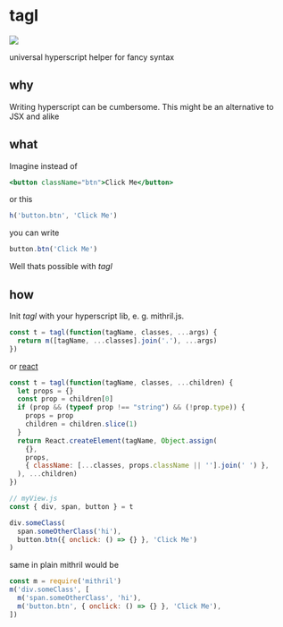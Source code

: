 # tagl

![](http://img.badgesize.io/StephanHoyer/tagl/master/index.js.svg?compression=gzip)

universal hyperscript helper for fancy syntax

## why

Writing hyperscript can be cumbersome. This might be an alternative to JSX and alike

## what

Imagine instead of

```jsx
<button className="btn">Click Me</button>
```

or this

```js
h('button.btn', 'Click Me')
```

you can write

```js
button.btn('Click Me')
```

Well thats possible with _tagl_

## how
Init *tagl* with your hyperscript lib, e. g. mithril.js.
```js
const t = tagl(function(tagName, classes, ...args) {
  return m([tagName, ...classes].join('.'), ...args)
})
```

or [react](https://flems.io/#0=N4IgzgpgNhDGAuEAmIBcJ4EMDmUC0AThJggHQBWYIANCAGYCWMVqA2qAHaYC2EaIpABbxuUGiFgB7Dohn8APEgYA3AAQMkAXgA6ITAAd9ugHzyA9EuXGQAX2qcefdFlwUqtKTIhz0dAK4cCAzSqhySkvoAFACUqsA22hyJ-oHwwRyqLlCRgrHAiaqqRPB+BBkcEADuqgAKBJIAHgCekQWFcXZthfkZ7YWQ8KiqKUHSkVLc+tLe8GDUqhNTFTIAco7zi9MyeV19C5KTW7Osm8vwa7wAuqqa+4dnu4WdvX3YEIPDAaMc4wdLM3NMjgLhAdi89i4QTc7v8ZGBWJDHNcAD7IoHYEGPdrFUrlKq1erNSJhCLzHp7PYGfRQFoAfXmtPpqkwBGwYDBFIpOLKqkEkURvHmrEu81IYpZbOiWL6z057Te8EiTNgUEwYDAII5cvanjA8AWqvVILA0JOho1SOle11+v0hKa0Iq1TqjRaJP0ZKtFIVSo25s1cS9nJVaotvDApH0fjAfJDRscUvB2ux71xqjtrqDMuoWfaVJpvtUjPmEvZgaTyaKqZ5fIFED9oeNovFrPZuaeOYrFJsicrVZKPIzzSDss5Paxo6ebUTNnEkBg3xYIAAjABmVAABls9hAXF4-CyhGIZEo4k8sng-BtvOhWUiIzSYzrDfVEEBYtIsEETCQRA4WpgW16n0E1bniNprwzfRoS-H8-1YDdLjaBg6FUSIoNUAAyTC0PgJp9AgSRUIwgBCTRbl0PUCAYDhsF0WJsLQkioNIPCCOiLVCig0D02A3ZYKgX9vBg79BL-UgwCgBhYAgSJl17VQEl6bkMgAJWPeBPyITBEAAURgXgZH5YF1lUAB5AAjcg4E00MGGwH5dniTs+m4lz2mAA1G0cIZWA-ONIEBbjP39RxVFRVQAHJIsuChJBoyJIqi2JR2iZtP1EoT-0SccODnaAbPSJc103PAN03bcHH3dAqTcM9pAvK9pD1OJVAsvx4HgaR5kseZBGXeYwH0TAMhsaFBESa9lAYfFbksCSDggABhc1Wl6IaRsSwRoCgSRIrStpLEiDafkipo9o49yToW3gzPgbaCBW0MtoYfb3PazrpFICz4B+TzpBW6SAGshhiG5jA6RT5kiwHYCByLoYAWQgfbEkTdSSHgAARMzEdIP8kAgAhImmqoS0MaJ6smJgif4CzMAs6B8oXR8OCXABWVBlwADkq3dHH4T91XqrwfBAWwRRAKSOCBlh2H56qQG0shCeUaAIkMzTT1oUoxHQYR4BA1AzDMAJ9CB7BPwOMxlfgU3uCQG2NNIVX1f0TW6toNinHAWBqP0S87Cqn3bbwJADhdiA1d292Zk9kBdf4A2jZNs2Lat7gncxsPrb8B2s4QHPuEj6ONbj7WMHwn2wD9hgA4l2g9x9rJVEqBh7qrTHbCAA)
```js
const t = tagl(function(tagName, classes, ...children) {
  let props = {}
  const prop = children[0]
  if (prop && (typeof prop !== "string") && (!prop.type)) {
    props = prop
    children = children.slice(1)
  }
  return React.createElement(tagName, Object.assign(
    {},
    props,
    { className: [...classes, props.className || ''].join(' ') },
  ), ...children)
})
```

```js
// myView.js
const { div, span, button } = t

div.someClass(
  span.someOtherClass('hi'),
  button.btn({ onclick: () => {} }, 'Click Me')
)
```

same in plain mithril would be

```js
const m = require('mithril')
m('div.someClass', [
  m('span.someOtherClass', 'hi'),
  m('button.btn', { onclick: () => {} }, 'Click Me'),
])
```
